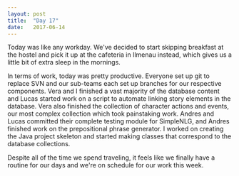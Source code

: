 ```yaml
---
layout: post
title:  "Day 17"
date:   2017-06-14
---
```


Today was like any workday.<!--excerpt--> We've decided to start skipping breakfast at the hostel and pick it up at the cafeteria in Ilmenau instead, which gives us a little bit of extra sleep in the mornings.

In terms of work, today was pretty productive. Everyone set up git to replace SVN and our sub-teams each set up branches for our respective components. Vera and I finished a vast majority of the database content and Lucas started work on a script to automate linking story elements in the database. Vera also finished the collection of character actions and events, our most complex collection which took painstaking work. Andres and Lucas committed their complete testing module for SimpleNLG, and Andres finished work on the prepositional phrase generator. I worked on creating the Java project skeleton and started making classes that correspond to the database collections.

Despite all of the time we spend traveling, it feels like we finally have a routine for our days and we're on schedule for our work this week.
